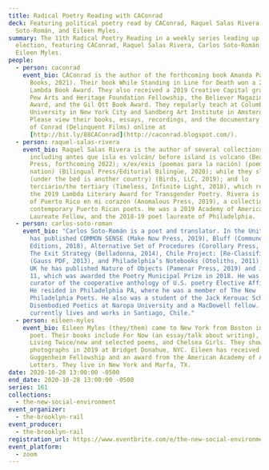 ```yaml
---
title: Radical Poetry Reading with CAConrad
deck: Featuring political poetry read by CAConrad, Raquel Salas Rivera, Carlos
  Soto-Román, and Eileen Myles.
summary: The 11th Radical Poetry Reading in a weekly series leading up to the
  election, featuring CAConrad, Raquel Salas Rivera, Carlos Soto-Román, and
  Eileen Myles.
people:
  - person: caconrad
    event_bio: CAConrad is the author of the forthcoming book Amanda Paradise (Wave
      Books, 2021). Their book While Standing in Line for Death won a 2018
      Lambda Book Award. They also received a 2019 Creative Capital grant and a
      Pew Arts and Heritage Foundation Fellowship, the Believer Magazine Book
      Award, and the Gil Ott Book Award. They regularly teach at Columbia
      University in New York City and Sandberg Art Institute in Amsterdam.
      Please view their books, essays, recordings, and the documentary The Book
      of Conrad (Delinquent Films) online at
      [http://bit.ly/88CAConrad](http://caconrad.blogspot.com/).
  - person: raquel-salas-rivera
    event_bio: Raquel Salas Rivera is the author of several collections of poetry,
      including antes que isla es volcán/ before island is volcano (Beacon
      Press, forthcoming 2022); x/ex/exis (poemas para la nación) (poems for the
      nation) (Bilingual Press/Editorial Bilingüe, 2020); while they sleep
      (under the bed is another country) (Birds, LLC, 2019); and lo
      terciario/the tertiary (Timeless, Infinite Light, 2018), which received
      the 2019 Lambda Literary Award for Transgender Poetry. Rivera is co-editor
      of Puerto Rico en mi corazón (Anomalous Press, 2019), a collection of
      contemporary Puerto Rican poets. He was a 2019 Academy of American Poets
      Laureate Fellow, and the 2018-19 poet laureate of Philadelphia.
  - person: carlos-soto-roman
    event_bio: "Carlos Soto-Román is a poet and translator. In the United States, he
      has published COMMON SENSE (Make Now Press, 2019), Bluff (Commune
      Editions, 2018), Alternative Set of Procedures (Corollary Press, 2014),
      The Exit Strategy (Belladonna, 2014), Chile Project: [Re-Classified]
      (Gauss PDF, 2013), and Philadelphia’s Notebooks (Otoliths, 2011). In the
      UK he has published Nature of Objects (Pamenar Press, 2019) and in Chile
      11, which was awarded the Poetry Municipal Prize in 2018. He was the
      curator of the cooperative anthology of U.S. poetry Elective Affinities.
      He resided in Philadelphia PA, where he was a member of The New
      Philadelphia Poets. He also was a student of the Jack Kerouac School of
      Disembodied Poetics at Naropa University and a MacDowell fellow. He
      currently lives and works in Santiago, Chile."
  - person: eileen-myles
    event_bio: Eileen Myles (they/them) came to New York from Boston in 1974 to be a
      poet. Their books include For Now (an essay/talk about writing), I Must Be
      Living Twice/new and selected poems, and Chelsea Girls. They showed their
      photographs in 2019 at Bridget Donahue, NYC. Eileen has received a
      Guggenheim Fellowship and an award from the American Academy of Arts &
      Letters. They live in New York and Marfa, TX.
date: 2020-10-28 13:00:00 -0500
end_date: 2020-10-28 13:00:00 -0500
series: 161
collections:
  - the-new-social-environment
event_organizer:
  - the-brooklyn-rail
event_producer:
  - the-brooklyn-rail
registration_url: https://www.eventbrite.com/e/the-new-social-environment-161-radical-poetry-with-caconrad-tickets-126561194941
event_platform:
  - zoom
---
```

